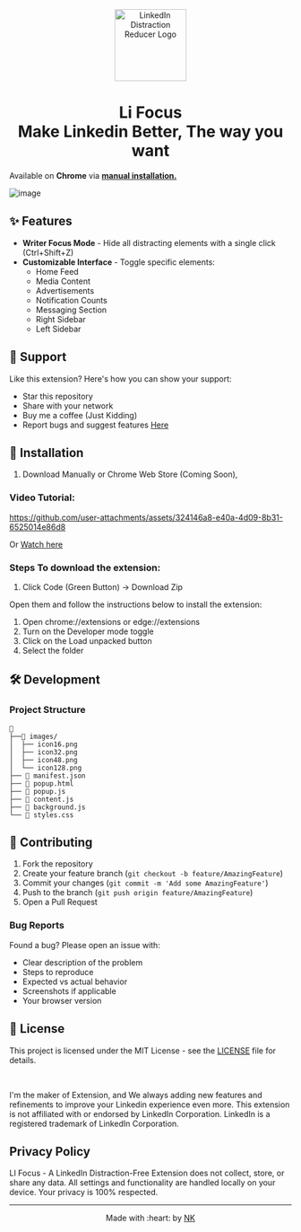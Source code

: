 <div align="center">
  <img src="https://github.com/user-attachments/assets/4cac5828-9ac6-41aa-bbc9-275e36bf864e" alt="LinkedIn Distraction Reducer Logo" width="128" height="128">
  <h1>Li Focus <br> Make Linkedin Better, The way you want</h1>
</div> 

Available on **Chrome** via [**manual installation.**](https://github.com/NK-dev-24/LinkedIn_Pro--A-Linkedin-Extension/blob/main/README.md#install-manually) 

![image](https://github.com/user-attachments/assets/8948b1a5-9163-4a4f-a7d1-5f00bb503b0b)

## ✨ Features

- **Writer Focus Mode** - Hide all distracting elements with a single click (Ctrl+Shift+Z)
- **Customizable Interface** - Toggle specific elements:
  - Home Feed
  - Media Content
  - Advertisements
  - Notification Counts
  - Messaging Section
  - Right Sidebar
  - Left Sidebar

 ## 💖 Support
Like this extension? Here's how you can show your support:

- Star this repository
- Share with your network
- Buy me a coffee (Just Kidding) 
- Report bugs and suggest features [Here](https://docs.google.com/forms/d/e/1FAIpQLSevtYtDfXoiUBfl4NM6Ryb8Lfehmv0MYKaNaMHmDBUW_z5Afw/viewform)

## 🚀 Installation

1. Download Manually or Chrome Web Store (Coming Soon),

### Video Tutorial:

https://github.com/user-attachments/assets/324146a8-e40a-4d09-8b31-6525014e86d8

Or [Watch here](https://www.loom.com/share/e1424da209a442c19c417104335aaeb0?sid=e4edc8cf-ab26-45ec-a689-13c3c5a56e73)

### Steps To download the extension:
1. Click Code (Green Button) -> Download Zip
   
Open them and follow the instructions below to install the extension:
1. Open chrome://extensions or edge://extensions
2. Turn on the Developer mode toggle
3. Click on the Load unpacked button
4. Select the folder

## 🛠️ Development

### Project Structure
```
📂
├──📂 images/
│  ├── icon16.png
│  ├── icon32.png
│  ├── icon48.png
│  └── icon128.png
├── 📄 manifest.json
├── 📄 popup.html
├── 📄 popup.js
├── 📄 content.js
├── 📄 background.js
└── 📄 styles.css
```


## 🤝 Contributing

1. Fork the repository
2. Create your feature branch (`git checkout -b feature/AmazingFeature`)
3. Commit your changes (`git commit -m 'Add some AmazingFeature'`)
4. Push to the branch (`git push origin feature/AmazingFeature`)
5. Open a Pull Request

### Bug Reports
Found a bug? Please open an issue with:

- Clear description of the problem
- Steps to reproduce
- Expected vs actual behavior
- Screenshots if applicable
- Your browser version

## 📝 License
This project is licensed under the MIT License - see the [LICENSE](LICENSE) file for details.

<br>

I'm the maker of Extension, and We always adding new features and refinements to improve your Linkedin experience even more.
This extension is not affiliated with or endorsed by LinkedIn Corporation.
LinkedIn is a registered trademark of LinkedIn Corporation.

## Privacy Policy
LI Focus - A LinkedIn Distraction-Free Extension does not collect, store, or share any data. All settings and functionality are handled locally on your device. Your privacy is 100% respected.

---

<div align="center">
  Made with :heart: by <a href="https://www.linkedin.com/in/naveen-kumar-v-link/">NK </a>
</div>
